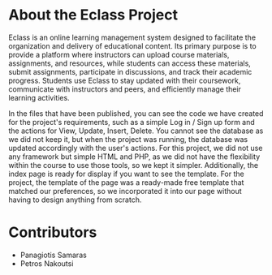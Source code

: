 # About the Eclass Project
Eclass is an online learning management system designed to facilitate the organization and delivery of educational content. Its primary purpose is to provide a platform where instructors can upload course materials, assignments, and resources, while students can access these materials, submit assignments, participate in discussions, and track their academic progress. Students use Eclass to stay updated with their coursework, communicate with instructors and peers, and efficiently manage their learning activities.

In the files that have been published, you can see the code we have created for the project's requirements, such as a simple Log in / Sign up form and the actions for View, Update, Insert, Delete. You cannot see the database as we did not keep it, but when the project was running, the database was updated accordingly with the user's actions. For this project, we did not use any framework but simple HTML and PHP, as we did not have the flexibility within the course to use those tools, so we kept it simpler.
Additionally, the index page is ready for display if you want to see the template. For the project, the template of the page was a ready-made free template that matched our preferences, so we incorporated it into our page without having to design anything from scratch.

# Contributors
- Panagiotis Samaras
- Petros Nakoutsi
